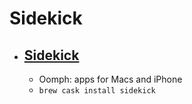 # Sidekick
- [Sidekick](http://oomphalot.com/sidekick/)
  - 
  - Oomph: apps for Macs and iPhone
  - `brew cask install sidekick`
